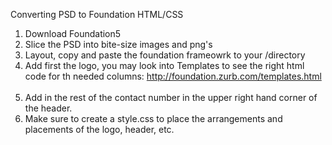 Converting PSD to Foundation HTML/CSS

1) Download Foundation5<br>
2) Slice the PSD into bite-size images and png's<br>
3) Layout, copy and paste the foundation frameowrk to your /directory<br>
4) Add first the logo, you may look into Templates to see the right html code for th needed columns: http://foundation.zurb.com/templates.html
<br><br>
5) Add in the rest of the contact number in the upper right hand corner of the header.<br>
6) Make sure to create a style.css to place the arrangements and placements of the logo, header, etc. <br>
